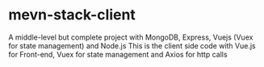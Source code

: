 # mevn-stack-client
A middle-level but complete project with MongoDB, Express, Vuejs (Vuex for state management) and Node.js
This is the client side code with Vue.js for Front-end, Vuex for state management and Axios for http calls
